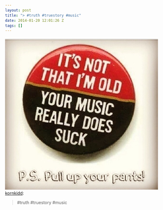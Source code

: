 ```yaml
---
layout: post
title: "> #truth #truestory #music"
date: 2014-01-20 12:01:26 Z
tags: []
---
```

![](/media/2014/01/73939869893.jpg)
[kornkidd](http://kornkidd.tumblr.com/post/73345692619/truth-truestory-music):

> #truth #truestory #music
